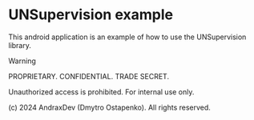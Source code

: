 # UNSupervision example

This android application is an example of how to use the UNSupervision library.

> [!WARNING]
>
> PROPRIETARY. CONFIDENTIAL. TRADE SECRET.
>
> Unauthorized access is prohibited. For internal use only.
>
> (c) 2024 AndraxDev (Dmytro Ostapenko). All rights reserved.
> 
